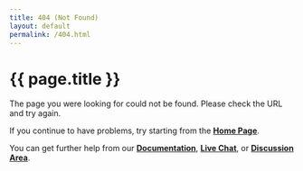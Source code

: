 ```yaml
---
title: 404 (Not Found)
layout: default
permalink: /404.html
---
```

# {{ page.title }}
The page you were looking for could not be found. Please check the URL and try again.

If you continue to have problems, try starting from the **[Home Page](/)**.

You can get further help from our **[Documentation](/docs/Home)**, **[Live Chat](http://redeclipse.net/chat)**, or **[Discussion Area](http://redeclipse.net/discuss)**.

